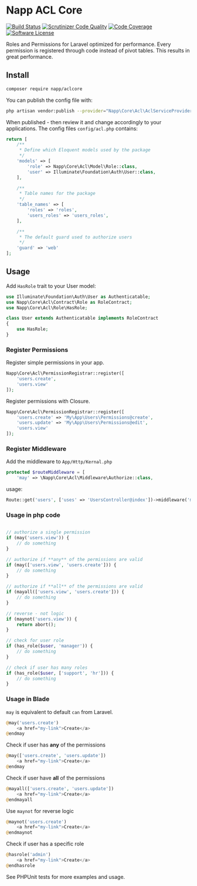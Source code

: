# Napp ACL Core

[![Build Status](https://travis-ci.org/Napp/dbalcore.svg?branch=master)](https://travis-ci.org/Napp/aclcore)
[![Scrutinizer Code Quality](https://scrutinizer-ci.com/g/Napp/aclcore/badges/quality-score.png?b=master)](https://scrutinizer-ci.com/g/Napp/aclcore/?branch=master)
[![Code Coverage](https://scrutinizer-ci.com/g/Napp/aclcore/badges/coverage.png?b=master)](https://scrutinizer-ci.com/g/Napp/aclcore/?branch=master)
[![Software License](https://img.shields.io/badge/license-MIT-brightgreen.svg?style=flat-square)](LICENSE)


Roles and Permissions for Laravel optimized for performance. 
Every permission is registered through code instead of pivot tables. 
This results in great performance.


## Install

```bash
composer require napp/aclcore
```

You can publish the config file with:

```bash
php artisan vendor:publish --provider="Napp\Core\Acl\AclServiceProvider" --tag="config"
```

When published - then review it and change accordingly to your applications. The config files `config/acl.php` contains:

```php
return [
    /**
     * Define which Eloquent models used by the package
     */
    'models' => [
        'role' => Napp\Core\Acl\Model\Role::class,
        'user' => Illuminate\Foundation\Auth\User::class,
    ],

    /**
     * Table names for the package
     */
    'table_names' => [
        'roles' => 'roles',
        'users_roles' => 'users_roles',
    ],

    /**
     * The default guard used to authorize users
     */
    'guard' => 'web'
];
```


## Usage

Add `HasRole` trait to your User model:

```php
use Illuminate\Foundation\Auth\User as Authenticatable;
use Napp\Core\Acl\Contract\Role as RoleContract;
use Napp\Core\Acl\Role\HasRole;

class User extends Authenticatable implements RoleContract
{
    use HasRole;
}
```

### Register Permissions

Register simple permissions in your app.

```php
Napp\Core\Acl\PermissionRegistrar::register([
    'users.create', 
    'users.view'
]);
```

Register permissions with Closure.

```php
Napp\Core\Acl\PermissionRegistrar::register([
    'users.create' => 'My\App\Users\Permissions@create',
    'users.update' => 'My\App\Users\Permissions@edit',
    'users.view'
]);
```

### Register Middleware

Add the middleware to `App/Http/Kernal.php`

```php
protected $routeMiddleware = [
    'may' => \Napp\Core\Acl\Middleware\Authorize::class,
```

usage:

```php
Route::get('users', ['uses' => 'UsersController@index'])->middleware('may:users.view');
```


### Usage in php code

```php

// authorize a single permission
if (may('users.view')) {
    // do something
}

// authorize if **any** of the permissions are valid
if (may(['users.view', 'users.create'])) {
    // do something
}

// authorize if **all** of the permissions are valid
if (mayall(['users.view', 'users.create'])) {
    // do something
}

// reverse - not logic
if (maynot('users.view')) {
    return abort();
}

// check for user role
if (has_role($user, 'manager')) {
    // do something
}

// check if user has many roles
if (has_role($user, ['support', 'hr'])) {
    // do something
}

```


### Usage in Blade

`may` is equivalent to default `can` from Laravel.

```php
@may('users.create')
    <a href="my-link">Create</a>
@endmay
```

Check if user has **any** of the permissions

```php
@may(['users.create', 'users.update'])
    <a href="my-link">Create</a>
@endmay
```

Check if user have **all** of the permissions

```php
@mayall(['users.create', 'users.update'])
    <a href="my-link">Create</a>
@endmayall
```

Use `maynot` for reverse logic

```php
@maynot('users.create')
    <a href="my-link">Create</a>
@endmaynot
```

Check if user has a specific role

```php
@hasrole('admin')
    <a href="my-link">Create</a>
@endhasrole
```


See PHPUnit tests for more examples and usage.